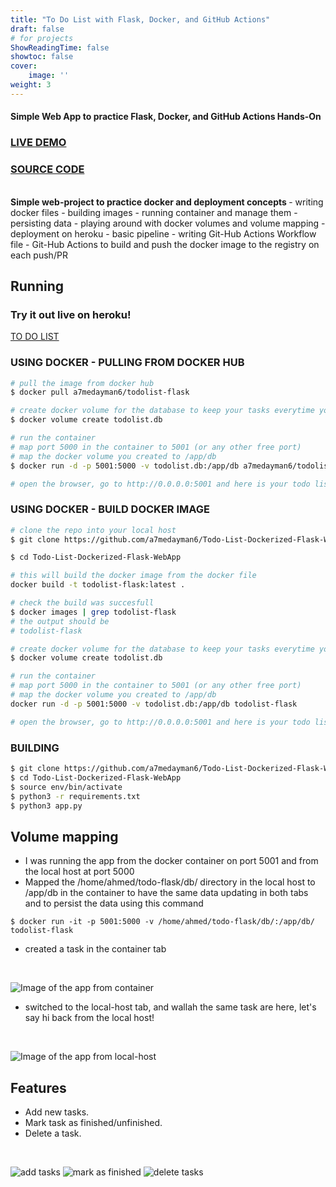 ```yaml
---
title: "To Do List with Flask, Docker, and GitHub Actions"
draft: false
# for projects
ShowReadingTime: false
showtoc: false
cover: 
    image: ''
weight: 3
---
```


#### **Simple Web App to practice Flask, Docker, and GitHub Actions Hands-On**
### [LIVE DEMO](https://todolist-docker.herokuapp.com/)
### [SOURCE CODE](https://github.com/a7medayman6/Todo-List-Dockerized-Flask-WebApp)
<br>
<b>Simple web-project to practice docker and deployment concepts </b>
- writing docker files
- building images
- running container and manage them
- persisting data 
- playing around with docker volumes and volume mapping
- deployment on heroku
- basic pipeline
- writing Git-Hub Actions Workflow file
- Git-Hub Actions to build and push the docker image to the registry on each push/PR


## Running 

### Try it out live on heroku!
[TO DO LIST](https://todolist-docker.herokuapp.com/)

### USING DOCKER - PULLING FROM DOCKER HUB

```bash
# pull the image from docker hub
$ docker pull a7medayman6/todolist-flask

# create docker volume for the database to keep your tasks everytime you run ir
$ docker volume create todolist.db

# run the container
# map port 5000 in the container to 5001 (or any other free port)
# map the docker volume you created to /app/db 
$ docker run -d -p 5001:5000 -v todolist.db:/app/db a7medayman6/todolist-flask

# open the browser, go to http://0.0.0.0:5001 and here is your todo list up and running
```

### USING DOCKER - BUILD DOCKER IMAGE

```bash
# clone the repo into your local host
$ git clone https://github.com/a7medayman6/Todo-List-Dockerized-Flask-WebApp

$ cd Todo-List-Dockerized-Flask-WebApp

# this will build the docker image from the docker file
docker build -t todolist-flask:latest .

# check the build was succesfull
$ docker images | grep todolist-flask
# the output should be
# todolist-flask

# create docker volume for the database to keep your tasks everytime you run it
$ docker volume create todolist.db

# run the container
# map port 5000 in the container to 5001 (or any other free port)
# map the docker volume you created to /app/db 
docker run -d -p 5001:5000 -v todolist.db:/app/db todolist-flask

# open the browser, go to http://0.0.0.0:5001 and here is your todo list up and running
```
### BUILDING

```bash
$ git clone https://github.com/a7medayman6/Todo-List-Dockerized-Flask-WebApp
$ cd Todo-List-Dockerized-Flask-WebApp
$ source env/bin/activate
$ python3 -r requirements.txt
$ python3 app.py
```
## Volume mapping 
- I was running the app from the docker container on port 5001 and from the local host at port 5000 
- Mapped the /home/ahmed/todo-flask/db/ directory in the local host to /app/db in the container to have the same data updating in both tabs and to persist the data using this command
```docker 
$ docker run -it -p 5001:5000 -v /home/ahmed/todo-flask/db/:/app/db/ todolist-flask
```
- created a task in the container tab
<br>

![Image of the app from container](/projects/todo-list/3.png)

- switched to the local-host tab, and wallah the same task are here, let's say hi back from the local host!
<br>

![Image of the app from local-host](/projects/todo-list/4.png)

## Features
- Add new tasks.
- Mark task as finished/unfinished.
- Delete a task.
<br>

![add tasks](/projects/todo-list/5.png)
![mark as finished](/projects/todo-list/6.png)
![delete tasks](/projects/todo-list/7.png)
